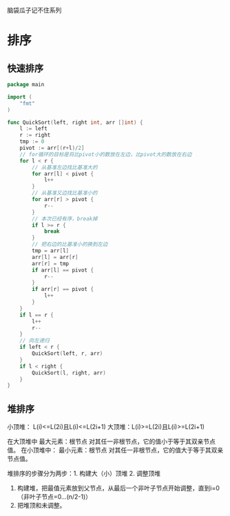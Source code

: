 脑袋瓜子记不住系列

# 排序
## 快速排序
```go
package main

import (
	"fmt"
)

func QuickSort(left, right int, arr []int) {
	l := left
	r := right
	tmp := 0
	pivot := arr[(r+l)/2]
	// for循环的目标是将比pivot小的数放在左边，比pivot大的数放在右边
	for l < r {
		// 从基准左边找比基准大的
		for arr[l] < pivot {
			l++
		}
		// 从基准又边找比基准小的
		for arr[r] > pivot {
			r--
		}
		// 本次已经有序，break掉
		if l >= r {
			break
		}
		// 把右边的比基准小的换到左边
		tmp = arr[l]
		arr[l] = arr[r]
		arr[r] = tmp
		if arr[l] == pivot {
			r--
		}
		if arr[r] == pivot {
			l++
		}
	}
	if l == r {
		l++
		r--
	}
	// 向左递归
	if left < r {
		QuickSort(left, r, arr)
	}
	if l < right {
		QuickSort(l, right, arr)
	}
}

```

## 堆排序

小顶堆： L(i)<=L(2i)且L(i)<=L(2i+1)
大顶堆：L(i)>=L(2i)且L(i)>=L(2i+1)

在大顶堆中
	最大元素：根节点
	对其任一非根节点，它的值小于等于其双亲节点值。
在小顶堆中：
	最小元素：根节点
	对其任一非根节点，它的值大于等于其双亲节点值。

堆排序的步骤分为两步：1. 构建大（小）顶堆 2. 调整顶堆
1. 构建堆，把最值元素放到父节点，从最后一个非叶子节点开始调整，直到i=0（非叶子节点=0...(n/2-1)）
2. 把堆顶和未调整。
